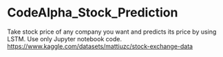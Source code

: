 # CodeAlpha_Stock_Prediction
Take stock price of any company you want and predicts
its price by using LSTM. Use only Jupyter notebook
code.
https://www.kaggle.com/datasets/mattiuzc/stock-exchange-data
